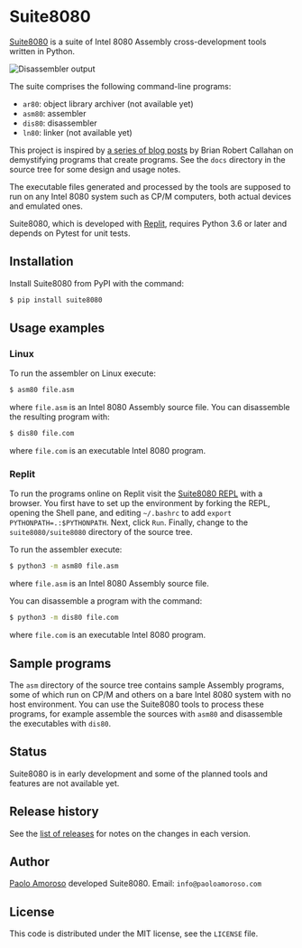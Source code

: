# Suite8080

[Suite8080](https://github.com/pamoroso/suite8080) is a suite of Intel 8080 Assembly cross-development tools written in Python.

![Disassembler output](https://raw.githubusercontent.com/pamoroso/suite8080/master/suite8080.jpg)

The suite comprises the following command-line programs:

* `ar80`: object library archiver (not available yet)
* `asm80`: assembler
* `dis80`: disassembler
* `ln80`: linker (not available yet)

This project is inspired by [a series of blog posts](https://briancallahan.net/blog/20210407.html) by Brian Robert Callahan on demystifying programs that create programs. See the `docs` directory in the source tree for some design and usage notes.

The executable files generated and processed by the tools are supposed to run on any Intel 8080 system such as CP/M computers, both actual devices and emulated ones.

Suite8080, which is developed with [Replit](https://replit.com), requires Python 3.6 or later and depends on Pytest for unit tests.


## Installation

Install Suite8080 from PyPI with the command:

```bash
$ pip install suite8080
```


## Usage examples

### Linux

To run the assembler on Linux execute:

```bash
$ asm80 file.asm
```

where `file.asm` is an Intel 8080 Assembly source file. You can disassemble the resulting program with:

```bash
$ dis80 file.com
```

where `file.com` is an executable Intel 8080 program.


### Replit

To run the programs online on Replit visit the [Suite8080 REPL](https://replit.com/@PaoloAmoroso/suite8080) with a browser. You first have to set up the environment by forking the REPL, opening the Shell pane, and editing `~/.bashrc` to add `export PYTHONPATH=.:$PYTHONPATH`. Next, click `Run`. Finally, change to the `suite8080/suite8080` directory of the source tree.

To run the assembler execute:
```bash
$ python3 -m asm80 file.asm
```
where `file.asm` is an Intel 8080 Assembly source file.

You can disassemble a program with the command:

```bash
$ python3 -m dis80 file.com
```

where `file.com` is an executable Intel 8080 program.




## Sample programs

The `asm` directory of the source tree contains sample Assembly programs, some of which run on CP/M and others on a bare Intel 8080 system with no host environment. You can use the Suite8080 tools to process these programs, for example assemble the sources with `asm80` and disassemble the executables with `dis80`.


## Status

Suite8080 is in early development and some of the planned tools and features are not available yet.


## Release history

See the [list of releases](https://github.com/pamoroso/suite8080/releases) for notes on the changes in each version.


## Author

[Paolo Amoroso](https://www.paoloamoroso.com/) developed Suite8080. Email: `info@paoloamoroso.com`


## License

This code is distributed under the MIT license, see the `LICENSE` file.
